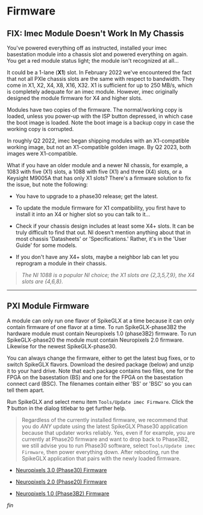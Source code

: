 # Firmware

## FIX: Imec Module Doesn't Work In My Chassis

You've powered everything off as instructed, installed your imec basestation
module into a chassis slot and powered everything on again. You get a red
module status light; the module isn't recognized at all...

It could be a 1-lane (**X1**) slot. In February 2022 we've encountered the
fact that not all PXIe chassis slots are the same with respect to bandwidth.
They come in X1, X2, X4, X8, X16, X32. X1 is sufficient for up to 250 MB/s,
which is completely adequate for an imec module. However, imec originally
designed the module firmware for X4 and higher slots.

Modules have two copies of the firmware. The normal/working copy is loaded,
unless you power-up with the ISP button depressed, in which case the boot
image is loaded. Note the boot image is a backup copy in case the working
copy is corrupted.

In roughly Q2 2022, imec began shipping modules with an X1-compatible
working image, but not an X1-compatible golden image. By Q2 2023, both
images were X1-compatible.

What if you have an older module and a newer NI chassis, for example, a 1083
with five (X1) slots, a 1088 with five (X1) and three (X4) slots, or a
Keysight M9005A that has only X1 slots? There's a firmware solution to fix
the issue, but note the following:

* You have to upgrade to a phase30 release; get the latest.

* To update the module firmware for X1 compatibility, you first have to
install it into an X4 or higher slot so you can talk to it...

* Check if your chassis design includes at least some X4+ slots. It can be
truly difficult to find that out. NI doesn't mention anything about that
in most chassis 'Datasheets' or 'Specifications.' Rather, it's in the
'User Guide' for some models.

* If you don't have any X4+ slots, maybe a neighbor lab can let you
reprogram a module in their chassis.

>*The NI 1088 is a popular NI choice; the X1 slots are {2,3,5,7,9}, the
X4 slots are {4,6,8}.*

------

## PXI Module Firmware

A module can only run one flavor of SpikeGLX at a time because it can only
contain firmware of one flavor at a time. To run SpikeGLX-phase3B2 the
hardware module must contain Neuropixels 1.0 (phase3B2) firmware. To run
SpikeGLX-phase20 the module must contain Neuropixels 2.0 firmware. Likewise
for the newest SpikeGLX-phase30.

You can always change the firmware, either to get the latest bug fixes, or
to switch SpikeGLX flavors. Download the desired package (below) and unzip
it to your hard drive. Note that each package contains two files, one for
the FPGA on the basestation (BS) and one for the FPGA on the basestation
connect card (BSC). The filenames contain either 'BS' or 'BSC' so you can
tell them apart.

Run SpikeGLX and select menu item `Tools/Update imec Firmware`. Click
the **?** button in the dialog titlebar to get further help.

>Regardless of the currently installed firmware, we recommend that you
do *ANY* update using the latest SpikeGLX Phase30 application because
that updater works reliably. Yes, even if for example, you are currently
at Phase20 firmware and want to drop back to Phase3B2, we still advise
you to run Phase30 software, select `Tools/Update imec Firmware`, then
power everything down. After rebooting, run the SpikeGLX application that
pairs with the newly loaded firmware.

* [Neuropixels 3.0 (Phase30) Firmware](../Support/NP30ModuleFirmware.zip)

* [Neuropixels 2.0 (Phase20) Firmware](../Support/NP20ModuleFirmware.zip)

* [Neuropixels 1.0 (Phase3B2) Firmware](../Support/NP10ModuleFirmware.zip)


_fin_

